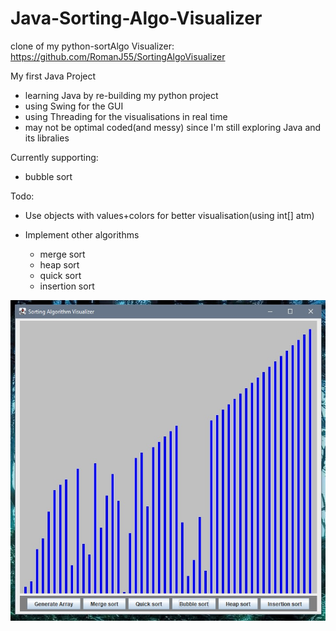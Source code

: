 # Java-Sorting-Algo-Visualizer

clone of my python-sortAlgo Visualizer: https://github.com/RomanJ55/SortingAlgoVisualizer

My first Java Project
 - learning Java by re-building my python project
 - using Swing for the GUI
 - using Threading for the visualisations in real time
 - may not be optimal coded(and messy) since I'm still exploring Java and its libralies

Currently supporting:
 - bubble sort

Todo:
- Use objects with values+colors for better visualisation(using int[] atm)

- Implement other algorithms
  - merge sort
  - heap sort
  - quick sort
  - insertion sort
 
 
 ![Start_screen](assets/001.jpg "Start_screen")
 

